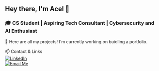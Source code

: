 ## Hey there, I'm Acel 👋
### 🎓 CS Student | Aspiring Tech Consultant | Cybersecurity and AI Enthusiast

📂 Here are all my projects! I'm currently working on buidling a portfolio.

📫 Contact & Links
<br>
[![LinkedIn](https://img.shields.io/badge/LinkedIn-Connect-blue?style=for-the-badge&logo=linkedin)](www.linkedin.com/in/acel-suriaga)
<br>
[![Email Me](https://img.shields.io/badge/Email-Contact%20Me-red?style=for-the-badge&logo=gmail&logoColor=white)](mailto:acelsuriaga@gmail.com)

